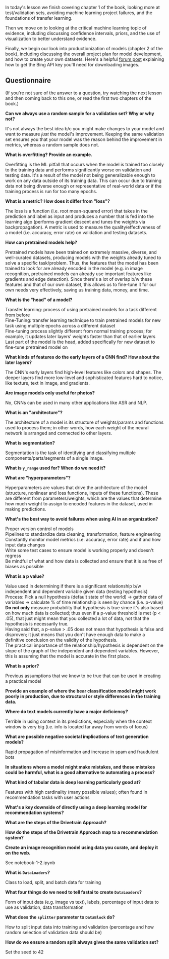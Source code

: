 In today's lesson we finish covering chapter 1 of the book, looking more at test/validation sets, avoiding machine learning project failures, and the foundations of transfer learning.

Then we move on to looking at the critical machine learning topic of evidence, including discussing confidence intervals, priors, and the use of visualization to better understand evidence.

Finally, we begin our look into productionization of models (chapter 2 of the book), including discussing the overall project plan for model development, and how to create your own datasets. Here's a helpful [forum post](https://forums.fast.ai/t/getting-the-bing-image-search-key/67417) explaining how to get the Bing API key you'll need for downloading images.

## Questionnaire

(If you're not sure of the answer to a question, try watching the next lesson and then coming back to this one, or read the first two chapters of the book.)

**Can we always use a random sample for a validation set? Why or why not?**  

It's not always the best idea b/c you might make changes to your model and want to measure *just* the model's improvement. Keeping the same validation set ensures you that your model was the reason behind the improvement in metrics, whereas a random sample does not.   

**What is overfitting? Provide an example.**  

Overfitting is the ML pitfall that occurs when the model is trained too closely to the training data and performs significantly worse on validation and testing data. It's a result of the model not being generalizable enough to work on any data outside of its training data. This can occur due to training data not being diverse enough or representative of real-world data or if the training process is run for too many epochs.  

**What is a metric? How does it differ from "loss"?**  

The loss is a function (i.e. root mean-squared error) that takes in the prediction and label as input and produces a number that is fed into the learning algo (performs gradient descent and tunes the weights via backpropagation). A metric is used to measure the quality/effectiveness of a model (i.e. accuracy, error rate) on validation and testing datasets.  

**How can pretrained models help?**  

Pretrained models have been trained on extremely massive, diverse, and well-curated datasets, producing models with the weights already tuned to solve a specific task/problem. Thus, the features that the model has been trained to look for are already encoded in the model (e.g. in image recognition, pretrained models can already use important features like gradients and edge detection). Since there's a lot of overlap b/w these features and that of our own dataset, this allows us to fine-tune it for our own needs very effectively, saving us training data, money, and time.  

**What is the "head" of a model?**  

Transfer learning: process of using pretrained models for a task different from before  
Fine-Tuning: transfer learning technique to train pretrained models for new task using multiple epochs across a different dataset  
Fine-tuning process slightly different from normal training process; for example, it updates later layers' weights faster than that of earlier layers  
Last part of the model is the head, added specifically for new dataset to fine-tune pretrained model on  

**What kinds of features do the early layers of a CNN find? How about the later layers?**  

The CNN's early layers find high-level features like colors and shapes. The deeper layers find more low-level and sophisticated features hard to notice, like texture, text in image, and gradients.  

**Are image models only useful for photos?**  

No, CNNs can be used in many other applications like ASR and NLP.  

**What is an "architecture"?**  

The architecture of a model is its structure of weights/params and functions used to process them; in other words, how each weight of the neural network is arranged and connected to other layers.   

**What is segmentation?**  

Segmentation is the task of identifying and classifying multiple components/parts/segments of a single image.   

**What is `y_range` used for? When do we need it?**  



**What are "hyperparameters"?**  

Hyperparameters are values that drive the architecture of the model (structure, nonlinear and loss functions, inputs of these functions). These are different from parameters/weights, which are the values that determine how much weight to assign to encoded features in the dataset, used in making predictions.   

**What's the best way to avoid failures when using AI in an organization?**  

Proper version control of models  
Pipelines to standardize data cleaning, transformation, feature engineering  
Constantly monitor model metrics (i.e. accuracy, error rate) and if and how input data changes  
Write some test cases to ensure model is working properly and doesn't regress  
Be mindful of what and how data is collected and ensure that it is as free of biases as possible  

**What is a p value?**  
 
Value used in determining if there is a significant relationship b/w independent and dependent variable given data (testing hypothesis)    
Process: Pick a null hypothesis (default state of the world) -> gather data of variables -> calculate % of time relationship is seen by chance (i.e. p-value)  
**Do not only** measure probability that hypothesis is true since it's also based on how much data is collected; thus even if a p-value threshold is met (p < .05), that just might mean that you collected a lot of data, not that the hypothesis is necessarily true.  
Having said that, a p-value > .05 does not mean that hypothesis is false and disproven; it just means that you don't have enough data to make a definitive conclusion on the validity of the hypothesis.  
The practical importance of the relationship/hypothesis is dependent on the slope of the graph of the independent and dependent variables. However, this is assuming that the model is accurate in the first place.   

**What is a prior?**  

Previous assumptions that we know to be true that can be used in creating a practical model  

**Provide an example of where the bear classification model might work poorly in production, due to structural or style differences in the training data.**


**Where do text models currently have a major deficiency?**  

Terrible in using context in its predictions, especially when the context window is very big (i.e. info is located far away from words of focus)  

**What are possible negative societal implications of text generation models?**  

Rapid propagation of misinformation and increase in spam and fraudulent bots  

**In situations where a model might make mistakes, and those mistakes could be harmful, what is a good alternative to automating a process?**  


**What kind of tabular data is deep learning particularly good at?**  

Features with high cardinality (many possible values); often found in recommendation tasks with user actions  

**What's a key downside of directly using a deep learning model for recommendation systems?**  



**What are the steps of the Drivetrain Approach?**  



**How do the steps of the Drivetrain Approach map to a recommendation system?**  



**Create an image recognition model using data you curate, and deploy it on the web.**  

See notebook-1-2.ipynb  

**What is `DataLoaders`?**  

Class to load, split, and batch data for training  

**What four things do we need to tell fastai to create `DataLoaders`?**  

Form of input data (e.g. image vs text), labels, percentage of input data to use as validation, data transformation  

**What does the `splitter` parameter to `DataBlock` do?**  

How to split input data into training and validation (percentage and how random selection of validation data should be)  

**How do we ensure a random split always gives the same validation set?**  

Set the seed to 42  
